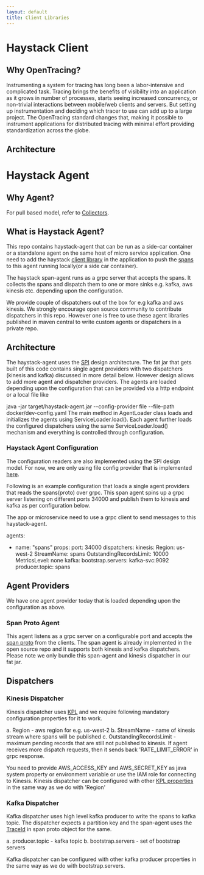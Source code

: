 ```yaml
---
layout: default
title: Client Libraries
---
```

# Haystack Client

## Why OpenTracing?

Instrumenting a system for tracing has long been a labor-intensive and complicated task. Tracing brings the benefits of visibility into an application as it grows in number of processes, starts seeing increased concurrency, or non-trivial interactions between mobile/web clients and servers. But setting up instrumentation and deciding which tracer to use can add up to a large project. The OpenTracing standard changes that, making it possible to instrument applications for distributed tracing with minimal effort providing standardization across the globe.

## Architecture


# Haystack Agent

## Why Agent?


For pull based model, refer to [Collectors](https://expediadotcom.github.io/haystack/subsystems/collectors.html).


## What is Haystack Agent?

This repo contains haystack-agent that can be run as a side-car container or a standalone agent on the same host of micro service application. One need to add the haystack [client library](https://github.com/ExpediaDotCom/haystack-client-java) in the application to push the [spans](https://github.com/ExpediaDotCom/haystack-idl) to this agent running locally(or a side car container).

The haystack span-agent runs as a grpc server that accepts the spans. It collects the spans and dispatch them to one or more sinks e.g. kafka, aws kinesis etc. depending upon the configuration.

We provide couple of dispatchers out of the box for e.g kafka and aws kinesis. We strongly encourage open source community to contribute dispatchers in this repo. However one is free to use these agent libraries published in maven central to write custom agents or dispatchers in a private repo.

## Architecture

The haystack-agent uses the [SPI](https://docs.oracle.com/javase/tutorial/ext/basics/spi.html) design architecture. The fat jar that gets built of this code contains single agent providers with two dispatchers (kinesis and kafka) discussed in more detail below. However design allows to add more agent and dispatcher providers. The agents are loaded depending upon the configuration that can be provided via a http endpoint or a local file like

java -jar target/haystack-agent.jar --config-provider file --file-path docker/dev-config.yaml
The main method in AgentLoader class loads and initializes the agents using ServiceLoader.load(). Each agent further loads the configured dispatchers using the same ServiceLoader.load() mechanism and everything is controlled through configuration.

### Haystack Agent Configuration

The configuration readers are also implemented using the SPI design model. For now, we are only using file config provider that is implemented [here](https://github.com/ExpediaDotCom/haystack-agent/tree/master/config-providers/file).

Following is an example configuration that loads a single agent providers that reads the spans(proto) over grpc. This span agent spins up a grpc server listening on different ports 34000 and publish them to kinesis and kafka as per configuration below.

The app or microservice need to use a grpc client to send messages to this haystack-agent.

agents:
- name: "spans"
  props:
    port: 34000
  dispatchers:
    kinesis:
      Region: us-west-2
      StreamName: spans
      OutstandingRecordsLimit: 10000
      MetricsLevel: none
    kafka:
      bootstrap.servers: kafka-svc:9092
      producer.topic: spans

## Agent Providers

We have one agent provider today that is loaded depending upon the configuration as above.

### Span Proto Agent

This agent listens as a grpc server on a configurable port and accepts the [span proto](https://github.com/ExpediaDotCom/haystack-idl/tree/master/proto/agent) from the clients. The span agent is already implemented in the open source repo and it supports both kinesis and kafka dispatchers. Please note we only bundle this span-agent and kinesis dispatcher in our fat jar.

## Dispatchers

### Kinesis Dispatcher

Kinesis dispatcher uses [KPL](https://github.com/awslabs/amazon-kinesis-producer) and we require following mandatory configuration properties for it to work.

a. Region - aws region for e.g. us-west-2
b. StreamName - name of kinesis stream where spans will be published
c. OutstandingRecordsLimit - maximum pending records that are still not published to kinesis. If agent receives more dispatch requests, then it sends back 'RATE_LIMIT_ERROR' in grpc response.

You need to provide AWS_ACCESS_KEY and AWS_SECRET_KEY as java system property or environment variable or use the IAM role for connecting to Kinesis.
Kinesis dispatcher can be configured with other [KPL properties](https://github.com/awslabs/amazon-kinesis-producer/blob/master/java/amazon-kinesis-producer-sample/default_config.properties) in the same way as we do with 'Region'

### Kafka Dispatcher

Kafka dispatcher uses high level kafka producer to write the spans to kafka topic. The dispatcher expects a partition key and the span-agent uses the [TraceId](https://github.com/ExpediaDotCom/haystack-idl/blob/master/proto/span.proto) in span proto object for the same.

a. producer.topic - kafka topic
b. bootstrap.servers - set of bootstrap servers

Kafka dispatcher can be configured with other kafka producer properties in the same way as we do with bootstrap.servers.

